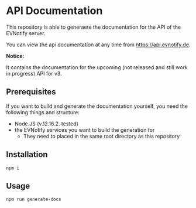 # API Documentation

This repository is able to generaete the documentation for the API of the EVNotify server.

You can view the api documentation at any time from https://api.evnotify.de.

**Notice:**

It contains the documentation for the upcoming (not released and still work in progress) API for v3.

## Prerequisites

If you want to build and generate the documentation yourself, you need the following things and structure:

- Node.JS (v.12.16.2. tested)
- the EVNotify services you want to build the generation for
    - They need to placed in the same root directory as this repository

## Installation

`npm i`

## Usage

`npm run generate-docs`
